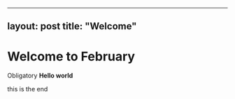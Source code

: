 
---
layout: post
title:  "Welcome"
---

# Welcome to February

Obligatory **Hello world**

this is the end

